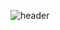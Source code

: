 ![header](https://capsule-render.vercel.app/api?type=slice&color=auto&height=200&text=HELLO&rotate=13.3&fontAlign=75&fontAlignY=15&desc=I'm%20Kim%20Giseung&descAlign=78&descAlignY=35)
